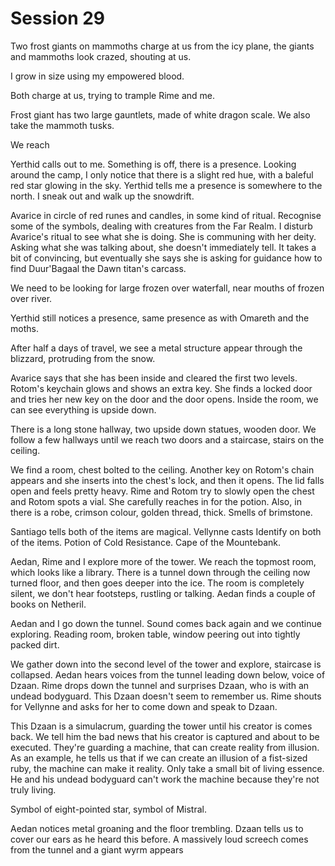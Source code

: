 # Session 29

Two frost giants on mammoths charge at us from the icy plane, the giants and mammoths look crazed, shouting at us.

I grow in size using my empowered blood.

Both charge at us, trying to trample Rime and me.

Frost giant has two large gauntlets, made of white dragon scale. We also take the mammoth tusks.

We reach

Yerthid calls out to me. Something is off, there is a presence. Looking around the camp, I only notice that there is a slight red hue, with a baleful red star glowing in the sky. Yerthid tells me a presence is somewhere to the north. I sneak out and walk up the snowdrift.

Avarice in circle of red runes and candles, in some kind of ritual. Recognise some of the symbols, dealing with creatures from the Far Realm. I disturb Avarice's ritual to see what she is doing. She is communing with her deity. Asking what she was talking about, she doesn't immediately tell. It takes a bit of convincing, but eventually she says she is asking for guidance how to find Duur'Bagaal the Dawn titan's carcass.

We need to be looking for large frozen over waterfall, near mouths of frozen over river.

Yerthid still notices a presence, same presence as with Omareth and the moths.

After half a days of travel, we see a metal structure appear through the blizzard, protruding from the snow.

Avarice says that she has been inside and cleared the first two levels. Rotom's keychain glows and shows an extra key. She finds a locked door and tries her new key on the door and the door opens. Inside the room, we can see everything is upside down.

There is a long stone hallway, two upside down statues, wooden door. We follow a few hallways until we reach two doors and a staircase, stairs on the ceiling.

We find a room, chest bolted to the ceiling. Another key on Rotom's chain appears and she inserts into the chest's lock, and then it opens. The lid falls open and feels pretty heavy. Rime and Rotom try to slowly open the chest and Rotom spots a vial. She carefully reaches in for the potion. Also, in there is a robe, crimson colour, golden thread, thick. Smells of brimstone.

Santiago tells both of the items are magical. Vellynne casts Identify on both of the items. Potion of Cold Resistance. Cape of the Mountebank.

Aedan, Rime and I explore more of the tower. We reach the topmost room, which looks like a library. There is a tunnel down through the ceiling now turned floor, and then goes deeper into the ice. The room is completely silent, we don't hear footsteps, rustling or talking. Aedan finds a couple of books on Netheril.

Aedan and I go down the tunnel. Sound comes back again and we continue exploring. Reading room, broken table, window peering out into tightly packed dirt.

We gather down into the second level of the tower and explore, staircase is collapsed. Aedan hears voices from the tunnel leading down below, voice of Dzaan. Rime drops down the tunnel and surprises Dzaan, who is with an undead bodyguard. This Dzaan doesn't seem to remember us. Rime shouts for Vellynne and asks for her to come down and speak to Dzaan.

This Dzaan is a simulacrum, guarding the tower until his creator is comes back. We tell him the bad news that his creator is captured and about to be executed. They're guarding a machine, that can create reality from illusion. As an example, he tells us that if we can create an illusion of a fist-sized ruby, the machine can make it reality. Only take a small bit of living essence. He and his undead bodyguard can't work the machine because they're not truly living.

Symbol of eight-pointed star, symbol of Mistral.

Aedan notices metal groaning and the floor trembling. Dzaan tells us to cover our ears as he heard this before. A massively loud screech comes from the tunnel and a giant wyrm appears 
